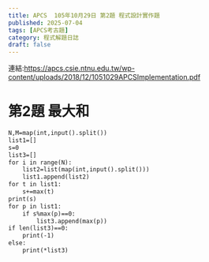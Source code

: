```yaml
---
title: APCS  105年10月29日 第2題 程式設計實作題 
published: 2025-07-04
tags: [APCS考古題]
category: 程式解題日誌
draft: false
---
```

連結:https://apcs.csie.ntnu.edu.tw/wp-content/uploads/2018/12/1051029APCSImplementation.pdf
# 第2題  最大和
```markdown
N,M=map(int,input().split())
list1=[]
s=0
list3=[]
for i in range(N):
    list2=list(map(int,input().split()))
    list1.append(list2)
for t in list1:
    s+=max(t)
print(s)
for p in list1:
    if s%max(p)==0:
        list3.append(max(p))
if len(list3)==0:
    print(-1)
else:
    print(*list3)


```
